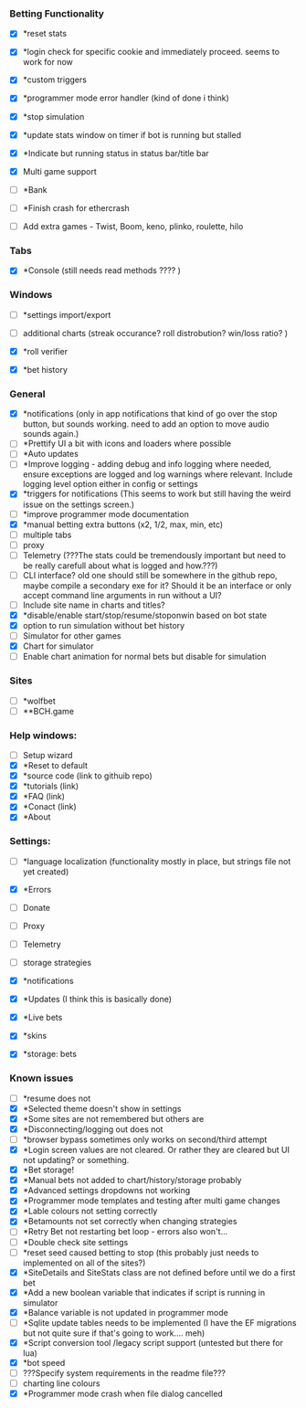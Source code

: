 ### Betting Functionality
- [x] *reset stats
- [x] *login check for specific cookie and immediately proceed. seems to work for now
- [x] *custom triggers
- [x] *programmer mode error handler (kind of done i think)
- [x] *stop simulation
- [x] *update stats window on timer if bot is running but stalled
- [x] *Indicate but running status in status bar/title bar
- [x] Multi game support
- [ ] *Bank
- [ ] *Finish crash for ethercrash
- [ ] Add extra games - Twist, Boom, keno, plinko, roulette, hilo

	
### Tabs
- [x] *Console (still needs read methods ???? )

### Windows
- [ ] *settings import/export
- [ ] additional charts (streak occurance? roll distrobution? win/loss ratio? )
- [x] *roll verifier
- [x] *bet history


### General
- [x] *notifications (only in app notifications that kind of go over the stop button, but sounds working. need to add an option to move audio sounds again.)
- [ ] *Prettify UI a bit with icons and loaders where possible
- [ ] *Auto updates	
- [ ] *Improve logging - adding debug and info logging where needed, ensure exceptions are logged and log warnings where relevant. Include logging level option either in config or settings
- [x] *triggers for notifications (This seems to work but still having the weird issue on the settings screen.)
- [ ] *improve programmer mode documentation
- [x] *manual betting extra buttons (x2, 1/2, max, min, etc)
- [ ] multiple tabs
- [ ] proxy
- [ ] Telemetry (???The stats could be tremendously important but need to be really carefull about what is logged and how.???)
- [ ] CLI interface? old one should still be somewhere in the github repo, maybe compile a secondary exe for it? Should it be an interface or only accept command line arguments in run without a UI?
- [ ] Include site name in charts and titles?
- [x] *disable/enable start/stop/resume/stoponwin based on bot state
- [x] option to run simulation without bet history
- [ ] Simulator for other games
- [x] Chart for simulator
- [ ] Enable chart animation for normal bets but disable for simulation

### Sites
- [ ] *wolfbet
- [ ] **BCH.game

### Help windows:
- [ ] Setup wizard
- [x] *Reset to default
- [x] *source code (link to githuib repo)
- [x] *tutorials (link)
- [x] *FAQ (link)
- [x] *Conact (link)
- [x] *About

### Settings: 
- [ ] *language localization (functionality mostly in place, but strings file not yet created)
- [x] *Errors
- [ ] Donate
- [ ] Proxy
- [ ] Telemetry
- [ ] storage strategies
- [x] *notifications
- [x] *Updates (I think this is basically done)
- [x] *Live bets
- [x] *skins
- [x] *storage: bets


### Known issues
- [ ] *resume does not
- [x] *Selected theme doesn't show in settings
- [x] *Some sites are not remembered but others are
- [x] *Disconnecting/logging out does not
- [ ] *browser bypass sometimes only works on second/third attempt
- [x] *Login screen values are not cleared. Or rather they are cleared but UI not updating? or something.
- [x] *Bet storage!
- [x] *Manual bets not added to chart/history/storage probably
- [x] *Advanced settings dropdowns not working
- [x] *Programmer mode templates and testing after multi game changes
- [x] *Lable colours not setting correctly
- [x] *Betamounts not set correctly when changing strategies
- [ ] *Retry Bet not restarting bet loop - errors also won't...
- [ ] *Double check site settings
- [ ] *reset seed caused betting to stop (this probably just needs to implemented on all of the sites?)
- [x] *SiteDetails and SiteStats class are not defined before until we do a first bet
- [x] *Add a new boolean variable that indicates if script is running in simulator
- [x] *Balance variable is not updated in programmer mode
- [ ] *Sqlite update tables needs to be implemented (I have the EF migrations but not quite sure if that's going to work.... meh)
- [x] *Script conversion tool /legacy script support (untested but there for lua)
- [x] *bot speed
- [ ] ???Specify system requirements in the readme file???
- [ ] charting line colours
- [x] *Programmer mode crash when file dialog cancelled
